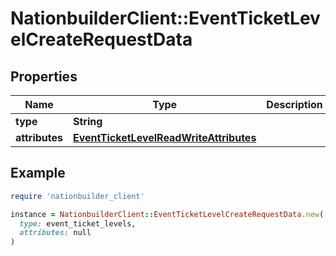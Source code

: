 # NationbuilderClient::EventTicketLevelCreateRequestData

## Properties

| Name | Type | Description | Notes |
| ---- | ---- | ----------- | ----- |
| **type** | **String** |  |  |
| **attributes** | [**EventTicketLevelReadWriteAttributes**](EventTicketLevelReadWriteAttributes.md) |  | [optional] |

## Example

```ruby
require 'nationbuilder_client'

instance = NationbuilderClient::EventTicketLevelCreateRequestData.new(
  type: event_ticket_levels,
  attributes: null
)
```

